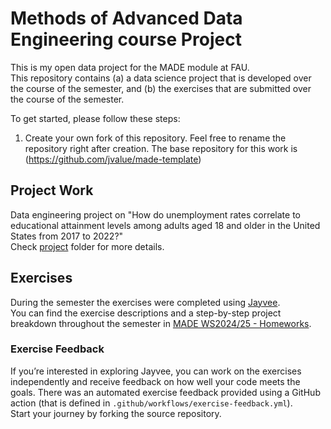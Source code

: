 # Methods of Advanced Data Engineering course Project

This is my open data project for the MADE module at FAU.  
This repository contains (a) a data science project that is developed over the course of the semester, and (b) the exercises that are submitted over the course of the semester.

To get started, please follow these steps:
1. Create your own fork of this repository. Feel free to rename the repository right after creation.
   The base repository for this work is (https://github.com/jvalue/made-template)

## Project Work
Data engineering project on "How do unemployment rates correlate to educational attainment levels among adults aged 18 and older in the United States from 2017 to 2022?"  
Check [project](project/) folder for more details.

## Exercises
During the semester the exercises were completed using [Jayvee](https://github.com/jvalue/jayvee).  
You can find the exercise descriptions and a step-by-step project breakdown throughout the semester in [MADE WS2024/25 - Homeworks](https://docs.google.com/document/d/1rC0BVSpIIcPakSdqeuvlfPfSukBsB6i005hpG4B8UlI/edit?tab=t.0).

### Exercise Feedback
If you’re interested in exploring Jayvee, you can work on the exercises independently and receive feedback on how well your code meets the goals. There was an automated exercise feedback provided using a GitHub action (that is defined in `.github/workflows/exercise-feedback.yml`).  
Start your journey by forking the source repository.
